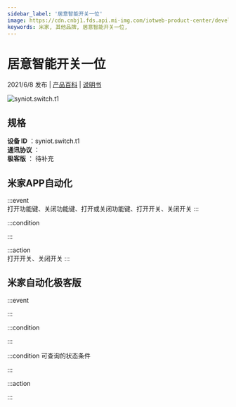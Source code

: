 ```yaml
---
sidebar_label: '居意智能开关一位'
image: https://cdn.cnbj1.fds.api.mi-img.com/iotweb-product-center/developer_1584626029837ZMbQRkV5.png?GalaxyAccessKeyId=AKVGLQWBOVIRQ3XLEW&Expires=9223372036854775807&Signature=H4o6CegZsep6qUXF9nGGFQy2uCU=
keywords: 米家, 其他品牌, 居意智能开关一位, 
---
```

# 居意智能开关一位

2021/6/8 发布 | [产品百科](https://home.mi.com/webapp/content/baike/product/index.html?model=syniot.switch.t1/) | [说明书](https://home.mi.com/views/introduction.html?model=syniot.switch.t1&region=cn)

![syniot.switch.t1](https://cdn.cnbj1.fds.api.mi-img.com/iotweb-product-center/developer_1584626029837ZMbQRkV5.png?GalaxyAccessKeyId=AKVGLQWBOVIRQ3XLEW&Expires=9223372036854775807&Signature=H4o6CegZsep6qUXF9nGGFQy2uCU=)

## 规格  
> 
**设备 ID** ：syniot.switch.t1  
**通讯协议** ：  
**极客版**  ： 待补充 


## 米家APP自动化  

:::event  
打开功能键、关闭功能键、打开或关闭功能键、打开开关、关闭开关
:::

:::condition  

:::

:::action   
打开开关、关闭开关
:::

## 米家自动化极客版  

:::event  

:::

:::condition  

:::

:::condition 可查询的状态条件  

:::

:::action  

:::

        
